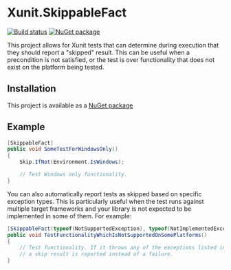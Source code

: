 Xunit.SkippableFact
======================

[![Build status](https://ci.appveyor.com/api/projects/status/06titf9dsyu2xoms/branch/master?svg=true)](https://ci.appveyor.com/project/AArnott/xunit-skippablefact/branch/master)
[![NuGet package](https://img.shields.io/nuget/v/xunit.skippablefact.svg)](https://nuget.org/packages/xunit.skippablefact)

This project allows for Xunit tests that can determine during execution
that they should report a "skipped" result. This can be useful when
a precondition is not satisfied, or the test is over functionality that
does not exist on the platform being tested.

## Installation

This project is available as a [NuGet package][NuPkg]

## Example

```csharp
[SkippableFact]
public void SomeTestForWindowsOnly()
{
    Skip.IfNot(Environment.IsWindows);

    // Test Windows only functionality.
}
```

You can also automatically report tests as skipped based on specific exception types.
This is particularly useful when the test runs against multiple target frameworks and
your library is not expected to be implemented in some of them. For example:

```csharp
[SkippableFact(typeof(NotSupportedException), typeof(NotImplementedException))]
public void TestFunctionalityWhichIsNotSupportedOnSomePlatforms()
{
    // Test functionality. If it throws any of the exceptions listed in the attribute,
    // a skip result is reported instead of a failure.
}
```

[NuPkg]: https://www.nuget.org/packages/Xunit.SkippableFact
